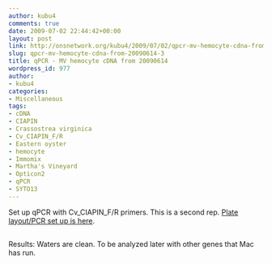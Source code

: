 ```yaml
---
author: kubu4
comments: true
date: 2009-07-02 22:44:42+00:00
layout: post
link: http://onsnetwork.org/kubu4/2009/07/02/qpcr-mv-hemocyte-cdna-from-20090614-3/
slug: qpcr-mv-hemocyte-cdna-from-20090614-3
title: qPCR - MV hemocyte cDNA from 20090614
wordpress_id: 977
author:
- kubu4
categories:
- Miscellaneous
tags:
- cDNA
- CIAPIN
- Crassostrea virginica
- Cv_CIAPIN_F/R
- Eastern oyster
- hemocyte
- Immomix
- Martha's Vineyard
- Opticon2
- qPCR
- SYTO13
---
```


Set up qPCR with Cv_CIAPIN_F/R primers. This is a second rep. [Plate layout/PCR set up is here](http://eagle.fish.washington.edu/Arabidopsis/Notebook%20Workup%20Files/20090702-01.jpg).



## 



Results: Waters are clean. To be analyzed later with other genes that Mac has run.
